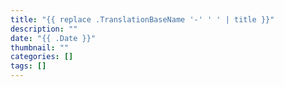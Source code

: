 ```yaml
---
title: "{{ replace .TranslationBaseName '-' ' ' | title }}"
description: ""
date: "{{ .Date }}"
thumbnail: ""
categories: []
tags: []
---
```

